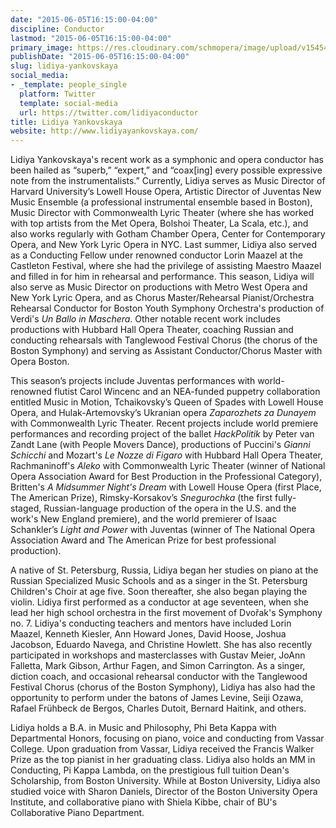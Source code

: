 ```yaml
---
date: "2015-06-05T16:15:00-04:00"
discipline: Conductor
lastmod: "2015-06-05T16:15:00-04:00"
primary_image: https://res.cloudinary.com/schmopera/image/upload/v1545409169/media/webhook-uploads/1433535149199/1746750_orig.jpg.jpg
publishDate: "2015-06-05T16:15:00-04:00"
slug: lidiya-yankovskaya
social_media:
- _template: people_single
  platform: Twitter
  template: social-media
  url: https://twitter.com/lidiyaconductor
title: Lidiya Yankovskaya
website: http://www.lidiyayankovskaya.com/
---
```


Lidiya Yankovskaya's recent work as a symphonic and opera conductor has been hailed as “superb,” “expert,” and “coax[ing] every possible expressive note from the instrumentalists.”  Currently, Lidiya serves as Music Director of Harvard University’s Lowell House Opera, Artistic Director of Juventas New Music Ensemble (a professional instrumental ensemble based in Boston), Music Director with Commonwealth Lyric Theater (where she has worked with top artists from the Met Opera, Bolshoi Theater, La Scala, etc.), and also works regularly with Gotham Chamber Opera, Center for Contemporary Opera, and New York Lyric Opera in NYC.  Last summer, Lidiya also served as a Conducting Fellow under renowned conductor Lorin Maazel at the Castleton Festival, where she had the privilege of assisting Maestro Maazel and filled in for him in rehearsal and performance.  This season, Lidiya will also serve as Music Director on productions with  Metro West Opera and New York Lyric Opera, and as Chorus Master/Rehearsal Pianist/Orchestra Rehearsal Conductor for Boston Youth Symphony Orchestra's production of Verdi's *Un Ballo in Maschera*.   Other notable recent work includes productions with Hubbard Hall Opera Theater, coaching Russian and conducting rehearsals with Tanglewood Festival Chorus (the chorus of the Boston Symphony) and serving as Assistant Conductor/Chorus Master with Opera Boston.   

This season’s projects include Juventas performances with world-renowned flutist Carol Wincenc and an NEA-funded puppetry collaboration entitled Music in Motion, Tchaikovsky’s Queen of Spades with Lowell House Opera, and Hulak-Artemovsky’s Ukranian opera *Zaparozhets za Dunayem* with Commonwealth Lyric Theater.   Recent projects include world premiere performances and recording project of the ballet *HackPolitik* by Peter van Zandt Lane (with People Movers Dance), productions of Puccini's *Gianni Schicchi* and Mozart's *Le Nozze di Figaro* with Hubbard Hall Opera Theater, Rachmaninoff's *Aleko* with Commonwealth Lyric Theater (winner of National Opera Association Award for Best Production in the Professional Category), Britten's *A Midsummer Night's Dream* with Lowell House Opera (first Place, The American Prize), Rimsky-Korsakov’s *Snegurochka* (the first fully-staged, Russian-language production of the opera in the U.S. and the work's New England premiere), and the world premierer of Isaac Schankler’s *Light and Power* with Juventas (winner of The National Opera Association Award and The American Prize for best professional production).  

A native of St. Petersburg, Russia, Lidiya began her studies on piano at the Russian Specialized Music Schools and as a singer in the St. Petersburg Children's Choir at age five. Soon thereafter, she also began playing the violin. Lidiya first performed as a conductor at age seventeen, when she lead her high school orchestra in the first movement of Dvořak's Symphony no. 7.  Lidiya's conducting teachers and mentors have included Lorin Maazel, Kenneth Kiesler, Ann Howard Jones, David Hoose, Joshua Jacobson, Eduardo Navega, and Christine Howlett.  She has also recently participated in workshops and masterclasses with  Gustav Meier, JoAnn Falletta, Mark Gibson, Arthur Fagen, and Simon Carrington.  As a singer, diction coach, and occasional rehearsal conductor with the Tanglewood Festival Chorus (chorus of the Boston Symphony), Lidiya has also had the opportunity to perform under the batons of James Levine, Seiji Ozawa, Rafael Frühbeck de Bergos, Charles Dutoit, Bernard Haitink, and others.  

Lidiya holds a B.A. in Music and Philosophy, Phi Beta Kappa with Departmental Honors, focusing on piano, voice and conducting from Vassar College.  Upon graduation from Vassar, Lidiya received the Francis Walker Prize as the top pianist in her graduating class.  Lidiya also holds an MM in Conducting, Pi Kappa Lambda, on the prestigious full tuition Dean's Scholarship, from Boston University.  While at Boston University, Lidiya also studied voice with Sharon Daniels, Director of the Boston University Opera Institute, and collaborative piano with Shiela Kibbe, chair of BU's Collaborative Piano Department.  
